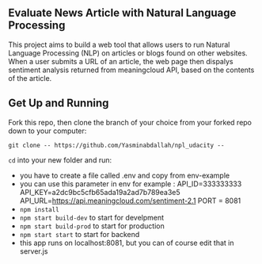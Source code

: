 

## Evaluate News Article with Natural Language Processing
This project aims to build a web tool that allows users to run Natural Language Processing (NLP) on articles or blogs found on other websites. When a user submits a URL of an article, the web page then dispalys sentiment analysis returned from meaningcloud API, based on the contents of the article.
## Get Up and Running

Fork this repo, then clone the branch of your choice from your forked repo down to your computer:

```
git clone -- https://github.com/Yasminabdallah/npl_udacity --
```

`cd` into your new folder and run:
- you have to create a file called .env and copy from env-example
- you can use this parameter in env for example :
    API_ID=333333333
    API_KEY=a2dc9bc5cfb65ada19a2ad7b789ea3e5
    API_URL=https://api.meaningcloud.com/sentiment-2.1
    PORT = 8081
- ```npm install```
- ```npm start build-dev``` to start for develpment
- ```npm start build-prod``` to start for production
- ```npm start start``` to start for backend
- this app runs on localhost:8081, but you can of course edit that in server.js
